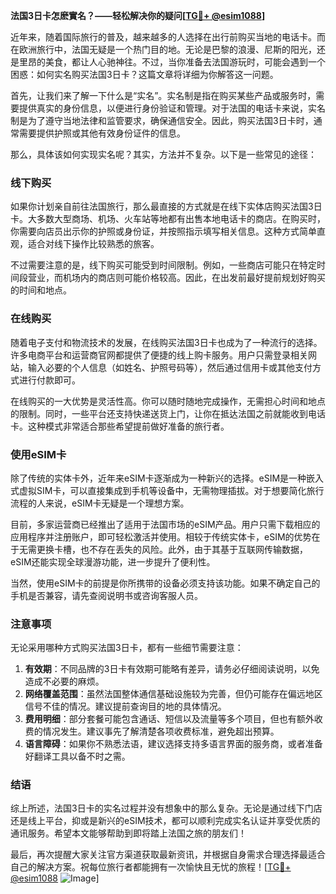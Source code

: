**法国3日卡怎麽實名？——轻松解决你的疑问[[TG💪+ @esim1088](https://t.me/s/esim1088)]**

近年来，随着国际旅行的普及，越来越多的人选择在出行前购买当地的电话卡。而在欧洲旅行中，法国无疑是一个热门目的地。无论是巴黎的浪漫、尼斯的阳光，还是里昂的美食，都让人心驰神往。不过，当你准备去法国游玩时，可能会遇到一个困惑：如何实名购买法国3日卡？这篇文章将详细为你解答这一问题。

首先，让我们来了解一下什么是“实名”。实名制是指在购买某些产品或服务时，需要提供真实的身份信息，以便进行身份验证和管理。对于法国的电话卡来说，实名制是为了遵守当地法律和监管要求，确保通信安全。因此，购买法国3日卡时，通常需要提供护照或其他有效身份证件的信息。

那么，具体该如何实现实名呢？其实，方法并不复杂。以下是一些常见的途径：

### 线下购买

如果你计划亲自前往法国旅行，那么最直接的方式就是在线下实体店购买法国3日卡。大多数大型商场、机场、火车站等地都有出售本地电话卡的商店。在购买时，你需要向店员出示你的护照或身份证，并按照指示填写相关信息。这种方式简单直观，适合对线下操作比较熟悉的旅客。

不过需要注意的是，线下购买可能受到时间限制。例如，一些商店可能只在特定时间段营业，而机场内的商店则可能价格较高。因此，在出发前最好提前规划好购买的时间和地点。

### 在线购买

随着电子支付和物流技术的发展，在线购买法国3日卡也成为了一种流行的选择。许多电商平台和运营商官网都提供了便捷的线上购卡服务。用户只需登录相关网站，输入必要的个人信息（如姓名、护照号码等），然后通过信用卡或其他支付方式进行付款即可。

在线购买的一大优势是灵活性高。你可以随时随地完成操作，无需担心时间和地点的限制。同时，一些平台还支持快递送货上门，让你在抵达法国之前就能收到电话卡。这种模式非常适合那些希望提前做好准备的旅行者。

### 使用eSIM卡

除了传统的实体卡外，近年来eSIM卡逐渐成为一种新兴的选择。eSIM是一种嵌入式虚拟SIM卡，可以直接集成到手机等设备中，无需物理插拔。对于想要简化旅行流程的人来说，eSIM卡无疑是一个理想方案。

目前，多家运营商已经推出了适用于法国市场的eSIM产品。用户只需下载相应的应用程序并注册账户，即可轻松激活并使用。相较于传统实体卡，eSIM的优势在于无需更换卡槽，也不存在丢失的风险。此外，由于其基于互联网传输数据，eSIM还能实现全球漫游功能，进一步提升了便利性。

当然，使用eSIM卡的前提是你所携带的设备必须支持该功能。如果不确定自己的手机是否兼容，请先查阅说明书或咨询客服人员。

### 注意事项

无论采用哪种方式购买法国3日卡，都有一些细节需要注意：

1. **有效期**：不同品牌的3日卡有效期可能略有差异，请务必仔细阅读说明，以免造成不必要的麻烦。
2. **网络覆盖范围**：虽然法国整体通信基础设施较为完善，但仍可能存在偏远地区信号不佳的情况。建议提前查询目的地的具体情况。
3. **费用明细**：部分套餐可能包含通话、短信以及流量等多个项目，但也有额外收费的情况发生。建议事先了解清楚各项收费标准，避免超出预算。
4. **语言障碍**：如果你不熟悉法语，建议选择支持多语言界面的服务商，或者准备好翻译工具以备不时之需。

### 结语

综上所述，法国3日卡的实名过程并没有想象中的那么复杂。无论是通过线下门店还是线上平台，抑或是新兴的eSIM技术，都可以顺利完成实名认证并享受优质的通讯服务。希望本文能够帮助到即将踏上法国之旅的朋友们！

最后，再次提醒大家关注官方渠道获取最新资讯，并根据自身需求合理选择最适合自己的解决方案。祝每位旅行者都能拥有一次愉快且无忧的旅程！[[TG💪+ @esim1088](https://t.me/s/esim1088) ![Image](https://i.postimg.cc/4NQfJmqS/Snipaste-2025-05-13-00-14-12.png)]